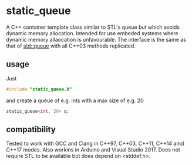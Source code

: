 # static_queue
A C++ container template class similar to STL's queue but which avoids dynamic memory allocation.  Intended for use embeded systems where dynamic memory allaocation is unfavourable.
The interface is the same as that of [std::queue](http://www.cplusplus.com/reference/queue/queue/) with all C++03 methods replicated.

## usage
Just 
```C++
#include "static_queue.h"
```
and create a queue of e.g. ints with a max size of e.g. 20
```C++
static_queue<int, 20> q;
```

## compatibility
Tested to work with GCC and Clang in C++97, C++03, C++11, C++14 amd C++17 modes.  Also workins in Arduino and Visual Studio 2017.  Does not require STL to be available but does depend on <stddef.h>.
